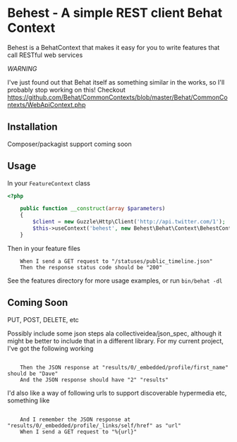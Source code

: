 Behest - A simple REST client Behat Context
===========================================

Behest is a BehatContext that makes it easy for you to write features that call
RESTful web services

*WARNING*

I've just found out that Behat itself as something similar in the works, so I'll
probably stop working on this! Checkout
https://github.com/Behat/CommonContexts/blob/master/Behat/CommonContexts/WebApiContext.php


Installation
------------

Composer/packagist support coming soon

Usage
-----

In your `FeatureContext` class

``` php
<?php 

    public function __construct(array $parameters) 
    {
        $client = new Guzzle\Http\Client('http://api.twitter.com/1');
        $this->useContext('behest', new Behest\Behat\Context\BehestContext($client));
    }

```

Then in your feature files

``` cucumber
    When I send a GET request to "/statuses/public_timeline.json"
    Then the response status code should be "200"

```

See the features directory for more usage examples, or run `bin/behat -dl`


Coming Soon
-----------

PUT, POST, DELETE, etc

Possibly include some json steps ala collectiveidea/json_spec, although it might
be better to include that in a different library. For my current project, I've
got the following working

``` cucumber

    Then the JSON response at "results/0/_embedded/profile/first_name" should be "Dave"
    And the JSON response should have "2" "results"

```

I'd also like a way of following urls to support discoverable hypermedia etc,
something like

``` cucumber

    And I remember the JSON response at "results/0/_embedded/profile/_links/self/href" as "url"
    When I send a GET request to "%{url}"

```
